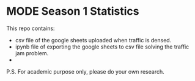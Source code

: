 # MODE Season 1 Statistics

This repo contains:
- csv file of the google sheets uploaded when traffic is densed.
- ipynb file of exporting the google sheets to csv file solving the traffic jam problem.
- 
P.S. For academic purpose only, please do your own research.
